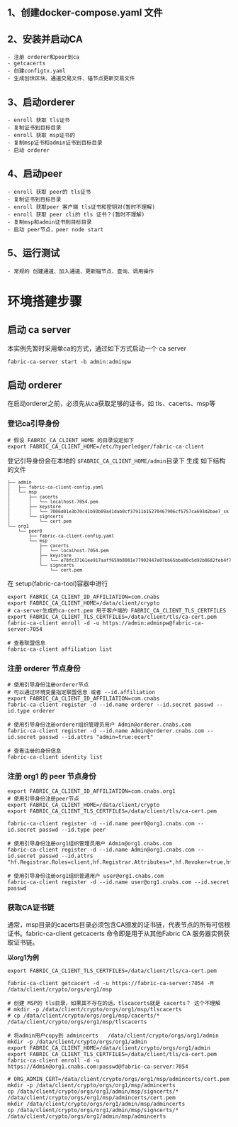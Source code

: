 ## 1、创建docker-compose.yaml 文件

## 2、安装并启动CA
    - 注册 orderer和peer到ca
    - getcacerts
    - 创建configtx.yaml
    - 生成创世区块、通道交易文件、锚节点更新交易文件

## 3、启动orderer
    - enroll 获取 tls证书
    - 复制证书到目标目录
    - enroll 获取 msp证书的
    - 复制msp证书和admin证书到目标目录
    - 启动 orderer

## 4、启动peer
    - enroll 获取 peer的 tls证书
    - 复制证书到目标目录
    - enroll 获取peer 客户端 tls证书和密钥对(暂时不理解)
    - enroll 获取 peer cli的 tls 证书？(暂时不理解)
    - 复制msp和admin证书到目标目录
    - 启动 peer节点，peer node start

## 5、运行测试
    - 常规的 创建通道、加入通道、更新锚节点、查询、调用操作


# 环境搭建步骤

## 启动 ca server
本实例先暂时采用单ca的方式，通过如下方式启动一个 ca server

`fabric-ca-server start -b admin:adminpw`

## 启动 orderer

在启动orderer之前，必须先从ca获取足够的证书，如 tls、cacerts、msp等

### 登记ca引导身份
``` shell
# 假设 FABRIC_CA_CLIENT_HOME 的目录设定如下
export FABRIC_CA_CLIENT_HOME=/etc/hyperledger/fabric-ca-client
```
登记引导身份会在本地的 `$FABRIC_CA_CLIENT_HOME/admin`目录下 生成 如下结构的文件

<pre style="font-size:10px">
├── admin
│   ├── fabric-ca-client-config.yaml
│   └── msp
│       ├── cacerts
│       │   └── localhost-7054.pem
│       ├── keystore
│       │   └── 7006d01e3b70c41b93b09a41dab0cf37911b15270467906cf5757ca693d2bae7_sk
│       └── signcerts
│           └── cert.pem
└── org1
    └── peer0
        ├── fabric-ca-client-config.yaml
        └── msp
            ├── cacerts
            │   └── localhost-7054.pem
            ├── keystore
            │   └── e78fc37161ee917aaff659b8081e77902447e07bb65bba80c5d92b0682feb4f7_sk
            └── signcerts
                └── cert.pem
</pre>

在 setup(fabric-ca-tool)容器中进行

``` shell
export FABRIC_CA_CLIENT_ID_AFFILIATION=com.cnabs
export FABRIC_CA_CLIENT_HOME=/data/client/crypto
# ca-server生成的ca-cert.pem 用于客户端的 FABRIC_CA_CLIENT_TLS_CERTFILES
export FABRIC_CA_CLIENT_TLS_CERTFILES=/data/client/tls/ca-cert.pem
fabric-ca-client enroll -d -u https://admin:adminpw@fabric-ca-server:7054

# 查看联盟信息
fabric-ca-client affiliation list
```

### 注册 orderer 节点身份

``` shell
# 使用引导身份注册orderer节点
# 可以通过环境变量指定联盟信息 或者 --id.affiliation 
export FABRIC_CA_CLIENT_ID_AFFILIATION=com.cnabs
fabric-ca-client register -d --id.name orderer --id.secret passwd --id.type orderer

# 使用引导身份注册orderer组织管理员用户 Admin@orderer.cnabs.com
fabric-ca-client register -d --id.name Admin@orderer.cnabs.com --id.secret passwd --id.attrs "admin=true:ecert"

# 查看注册的身份信息
fabric-ca-client identity list
```

### 注册 org1 的 peer 节点身份
``` shell
export FABRIC_CA_CLIENT_ID_AFFILIATION=com.cnabs.org1
# 使用引导身份注册peer节点
export FABRIC_CA_CLIENT_HOME=/data/client/crypto
export FABRIC_CA_CLIENT_TLS_CERTFILES=/data/client/tls/ca-cert.pem

fabric-ca-client register -d --id.name peer0@org1.cnabs.com --id.secret passwd --id.type peer

# 使用引导身份注册org1组织管理员用户 Admin@org1.cnabs.com
fabric-ca-client register -d --id.name Admin@org1.cnabs.com --id.secret passwd --id.attrs "hf.Registrar.Roles=client,hf.Registrar.Attributes=*,hf.Revoker=true,hf.GenCRL=true,admin=true:ecert,abac.init=true:ecert"

# 使用引导身份注册org1组织普通用户 user@org1.cnabs.com
fabric-ca-client register -d --id.name user@org1.cnabs.com --id.secret passwd
```

### 获取CA证书链

通常，msp目录的cacerts目录必须包含CA颁发的证书链，代表节点的所有可信根证书。fabric-ca-client getcacerts 命令即是用于从其他Fabric CA 服务器实例获取证书链。

**以org1为例**

``` shell
export FABRIC_CA_CLIENT_TLS_CERTFILES=/data/client/tls/ca-cert.pem

fabric-ca-client getcacert -d -u https://fabric-ca-server:7054 -M /data/client/crypto/orgs/org1/msp

# 创建 MSP的 tls目录，如果其不存在的话，tlscacerts就是 cacerts？ 这个不理解
# mkdir -p /data/client/crypto/orgs/org1/msp/tlscacerts
# cp /data/client/crypto/orgs/org1/msp/cacerts/* /data/client/crypto/orgs/org1/msp/tlscacerts

# 将admin用户copy到 admincerts   /data/client/crypto/orgs/org1/admin
mkdir -p /data/client/crypto/orgs/org1/admin
export FABRIC_CA_CLIENT_HOME=/data/client/crypto/orgs/org1/admin
export FABRIC_CA_CLIENT_TLS_CERTFILES=/data/client/tls/ca-cert.pem
fabric-ca-client enroll -d -u https://Admin@org1.cnabs.com:passwd@fabric-ca-server:7054

# ORG_ADMIN_CERT=/data/client/crypto/orgs/org1/msp/admincerts/cert.pem
mkdir -p /data/client/crypto/orgs/org1/msp/admincerts
cp /data/client/crypto/orgs/org1/admin/msp/signcerts/* /data/client/crypto/orgs/org1/msp/admincerts/cert.pem
mkdir /data/client/crypto/orgs/org1/admin/msp/admincerts
cp /data/client/crypto/orgs/org1/admin/msp/signcerts/* /data/client/crypto/orgs/org1/admin/msp/admincerts
```




